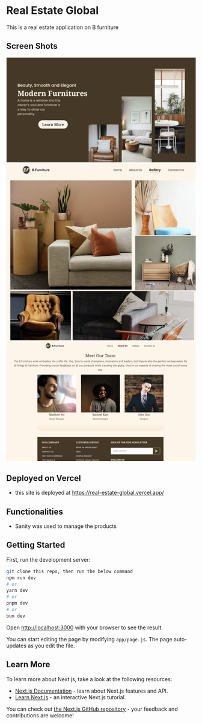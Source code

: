 # Real Estate Global

This is a real estate application on B furniture

## Screen Shots

![Alt text](<Screenshot 2024-01-30 at 9.32.45 PM.png>)
![Alt text](<Screenshot 2024-01-30 at 9.34.05 PM.png>)
![Alt text](<Screenshot 2024-01-30 at 9.43.12 PM.png>)

## Deployed on Vercel

- this site is deployed at https://real-estate-global.vercel.app/



## Functionalities

- Sanity was used to manage the products

## Getting Started

First, run the development server:

```bash
git clone this repo, then run the below command
npm run dev
# or
yarn dev
# or
pnpm dev
# or
bun dev
```

Open [http://localhost:3000](http://localhost:3000) with your browser to see the result.

You can start editing the page by modifying `app/page.js`. The page auto-updates as you edit the file.

## Learn More

To learn more about Next.js, take a look at the following resources:

- [Next.js Documentation](https://nextjs.org/docs) - learn about Next.js features and API.
- [Learn Next.js](https://nextjs.org/learn) - an interactive Next.js tutorial.

You can check out [the Next.js GitHub repository](https://github.com/vercel/next.js/) - your feedback and contributions are welcome!
